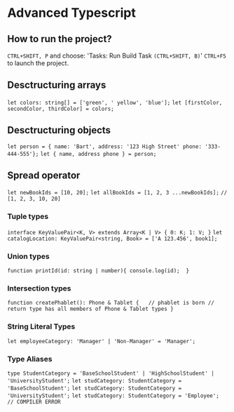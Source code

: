 # Advanced Typescript

## How to run the project?

`CTRL+SHIFT, P` and choose: 'Tasks: Run Build Task `(CTRL+SHIFT, B)`' 
`CTRL+F5` to launch the project.

## Desctructuring arrays

`let colors: string[] = ['green', ' yellow', 'blue'];`
`let [firstColor, secondColor, thirdColor] = colors;`

## Desctructuring objects

`let person = {
    name: 'Bart',
    address: '123 High Street'
    phone: '333-444-555'};`
`let { name, address phone } = person;`

## Spread operator

`let newBookIds = [10, 20];`
`let allBookIds = [1, 2, 3 ...newBookIds];`
`//  [1, 2, 3, 10, 20]`

### Tuple types

`interface KeyValuePair<K, V> extends Array<K | V> {
    0: K;
    1: V;
}`
`let catalogLocation: KeyValuePair<string, Book> = ['A 123.456', book1];`

### Union types

`function printId(id: string | number){ console.log(id);  }`

### Intersection types

`function createPhablet(): Phone & Tablet {  
    // phablet is born
    // return type has all members of Phone & Tablet types
}`

### String Literal Types

`let employeeCategory: 'Manager' | 'Non-Manager' = 'Manager';`

### Type Aliases

`type StudentCategory = 'BaseSchoolStudent' | 'HighSchoolStudent' | 'UniversityStudent';`
`let studCategory: StudentCategory = 'BaseSchoolStudent';`
`let studCategory: StudentCategory = 'UniversityStudent';`
`let studCategory: StudentCategory = 'Employee'; // COMPILER ERROR`
